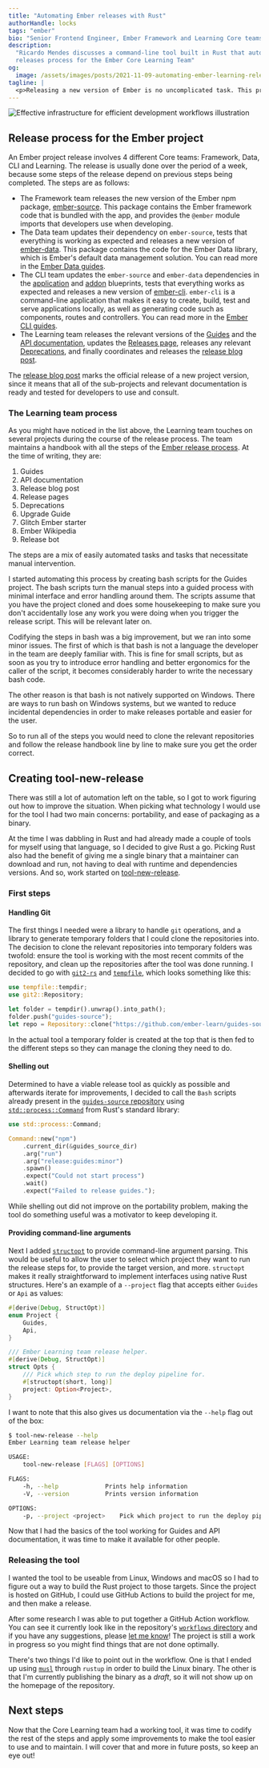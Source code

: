 ```yaml
---
title: "Automating Ember releases with Rust"
authorHandle: locks
tags: "ember"
bio: "Senior Frontend Engineer, Ember Framework and Learning Core teams member"
description:
  "Ricardo Mendes discusses a command-line tool built in Rust that automates the
  releases process for the Ember Core Learning Team"
og:
  image: /assets/images/posts/2021-11-09-automating-ember-learning-releases-with-rust/og-image.png
tagline: |
  <p>Releasing a new version of Ember is no uncomplicated task. This process involves several different core teams, who are responsible for several packages and resources between them. In this post, I will explain how I used Rust to build a tool that automates part of the Ember release process.</p>
---
```


![Effective infrastructure for efficient development workflows illustration](/assets/images/posts/2021-11-09-automating-ember-learning-releases-with-rust/illustration.svg#full)

## Release process for the Ember project

An Ember project release involves 4 different Core teams: Framework, Data, CLI
and Learning. The release is usually done over the period of a week, because
some steps of the release depend on previous steps being completed. The steps
are as follows:

- The Framework team releases the new version of the Ember npm package,
  [ember-source](https://www.npmjs.com/package/ember-source). This package
  contains the Ember framework code that is bundled with the app, and provides
  the `@ember` module imports that developers use when developing.
- The Data team updates their dependency on `ember-source`, tests that
  everything is working as expected and releases a new version of
  [ember-data](https://www.npmjs.com/package/ember-data). This package contains
  the code for the Ember Data library, which is Ember's default data management
  solution. You can read more in the
  [Ember Data guides](https://guides.emberjs.com/release/models/).
- The CLI team updates the `ember-source` and `ember-data` dependencies in the
  [application](https://github.com/ember-cli/ember-cli/tree/master/blueprints/app)
  and
  [addon](https://github.com/ember-cli/ember-cli/tree/master/blueprints/addon)
  blueprints, tests that everything works as expected and releases a new version
  of [ember-cli](https://www.npmjs.com/package/ember-cli). `ember-cli` is a
  command-line application that makes it easy to create, build, test and serve
  applications locally, as well as generating code such as components, routes
  and controllers. You can read more in the
  [Ember CLI guides](https://cli.emberjs.com/release/).
- The Learning team releases the relevant versions of the
  [Guides](https://guides.emberjs.com/) and the
  [API documentation](https://api.emberjs.com/ember/release), updates the
  [Releases page](https://emberjs.com/releases/), releases any relevant
  [Deprecations](https://deprecations.emberjs.com/), and finally coordinates and
  releases the [release blog post](https://blog.emberjs.com/tag/releases).

The [release blog post](https://blog.emberjs.com/tag/releases) marks the
official release of a new project version, since it means that all of the
sub-projects and relevant documentation is ready and tested for developers to
use and consult.

### The Learning team process

As you might have noticed in the list above, the Learning team touches on
several projects during the course of the release process. The team maintains a
handbook with all the steps of the
[Ember release process](https://github.com/ember-learn/handbook/blob/main/ember-releases.md).
At the time of writing, they are:

1. Guides
2. API documentation
3. Release blog post
4. Release pages
5. Deprecations
6. Upgrade Guide
7. Glitch Ember starter
8. Ember Wikipedia
9. Release bot

The steps are a mix of easily automated tasks and tasks that necessitate manual
intervention.

I started automating this process by creating bash scripts for the Guides
project. The bash scripts turn the manual steps into a guided process with
minimal interface and error handling around them. The scripts assume that you
have the project cloned and does some housekeeping to make sure you don't
accidentally lose any work you were doing when you trigger the release script.
This will be relevant later on.

Codifying the steps in bash was a big improvement, but we ran into some minor
issues. The first of which is that bash is not a language the developer in the
team are deeply familiar with. This is fine for small scripts, but as soon as
you try to introduce error handling and better ergonomics for the caller of the
script, it becomes considerably harder to write the necessary bash code.

The other reason is that bash is not natively supported on Windows. There are
ways to run bash on Windows systems, but we wanted to reduce incidental
dependencies in order to make releases portable and easier for the user.

So to run all of the steps you would need to clone the relevant repositories and
follow the release handbook line by line to make sure you get the order correct.

## Creating tool-new-release

There was still a lot of automation left on the table, so I got to work figuring
out how to improve the situation. When picking what technology I would use for
the tool I had two main concerns: portability, and ease of packaging as a
binary.

At the time I was dabbling in Rust and had already made a couple of tools for
myself using that language, so I decided to give Rust a go. Picking Rust also
had the benefit of giving me a single binary that a maintainer can download and
run, not having to deal with runtime and dependencies versions. And so, work
started on [tool-new-release](https://github.com/ember-learn/tool-new-release/).

### First steps

#### Handling Git

The first things I needed were a library to handle `git` operations, and a
library to generate temporary folders that I could clone the repositories into.
The decision to clone the relevant repositories into temporary folders was
twofold: ensure the tool is working with the most recent commits of the
repository, and clean up the repositories after the tool was done running. I
decided to go with [`git2-rs`](https://docs.rs/git2/0.13.22/git2/) and
[`tempfile`](https://docs.rs/tempfile/3.2.0/tempfile/), which looks something
like this:

```rust
use tempfile::tempdir;
use git2::Repository;

let folder = tempdir().unwrap().into_path();
folder.push("guides-source");
let repo = Repository::clone("https://github.com/ember-learn/guides-source.git", &folder)?;
```

In the actual tool a temporary folder is created at the top that is then fed to
the different steps so they can manage the cloning they need to do.

#### Shelling out

Determined to have a viable release tool as quickly as possible and afterwards
iterate for improvements, I decided to call the `Bash` scripts already present
in the
[`guides-source` repository](https://github.com/ember-learn/guides-source/tree/5ec89c42179aa41cbb00a25ef9244e14977a0e72/scripts)
using
[`std::process::Command`](https://doc.rust-lang.org/std/process/struct.Command.html)
from Rust's standard library:

```rust
use std::process::Command;

Command::new("npm")
    .current_dir(&guides_source_dir)
    .arg("run")
    .arg("release:guides:minor")
    .spawn()
    .expect("Could not start process")
    .wait()
    .expect("Failed to release guides.");
```

While shelling out did not improve on the portability problem, making the tool
do something useful was a motivator to keep developing it.

#### Providing command-line arguments

Next I added [`structopt`](https://docs.rs/structopt/0.3.23/structopt/) to
provide command-line argument parsing. This would be useful to allow the user to
select which project they want to run the release steps for, to provide the
target version, and more. `structopt` makes it really straightforward to
implement interfaces using native Rust structures. Here's an example of a
`--project` flag that accepts either `Guides` or `Api` as values:

```rust
#[derive(Debug, StructOpt)]
enum Project {
    Guides,
    Api,
}

/// Ember Learning team release helper.
#[derive(Debug, StructOpt)]
struct Opts {
    /// Pick which step to run the deploy pipeline for.
    #[structopt(short, long)]
    project: Option<Project>,
}
```

I want to note that this also gives us documentation via the `--help` flag out
of the box:

```bash
$ tool-new-release --help
Ember Learning team release helper

USAGE:
    tool-new-release [FLAGS] [OPTIONS]

FLAGS:
    -h, --help             Prints help information
    -V, --version          Prints version information

OPTIONS:
    -p, --project <project>    Pick which project to run the deploy pipeline for [possible values: Guides, Api]
```

Now that I had the basics of the tool working for Guides and API documentation,
it was time to make it available for other people.

### Releasing the tool

I wanted the tool to be useable from Linux, Windows and macOS so I had to figure
out a way to build the Rust project to those targets. Since the project is
hosted on GitHub, I could use GitHub Actions to build the project for me, and
then make a release.

After some research I was able to put together a GitHub Action workflow. You can
see it currently look like in the repository's
[`workflows` directory](https://github.com/ember-learn/tool-new-release/tree/main/.github/workflows)
and if you have any suggestions, please
[let me know](https://twitter.com/locks)! The project is still a work in
progress so you might find things that are not done optimally.

There's two things I'd like to point out in the workflow. One is that I ended up
using [`musl`](https://musl.libc.org/) through `rustup` in order to build the
Linux binary. The other is that I'm currently publishing the binary as a
_draft_, so it will not show up on the homepage of the repository.

## Next steps

Now that the Core Learning team had a working tool, it was time to codify the
rest of the steps and apply some improvements to make the tool easier to use and
to maintain. I will cover that and more in future posts, so keep an eye out!
